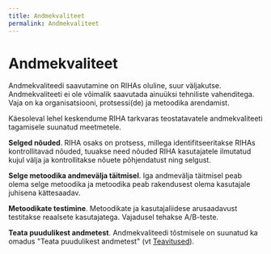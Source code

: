 ```yaml
---
title: Andmekvaliteet
permalink: Andmekvaliteet
---
```


# Andmekvaliteet

Andmekvaliteedi saavutamine on RIHAs oluline, suur väljakutse. Andmekvaliteeti ei ole võimalik saavutada ainuüksi tehniliste vahenditega. Vaja on ka organisatsiooni, protsessi(de) ja metoodika arendamist.

Käesoleval lehel keskendume RIHA tarkvaras teostatavatele andmekvaliteeti tagamisele suunatud meetmetele.

__Selged nõuded__. RIHA osaks on protsess, millega identifitseeritakse RIHAs kontrollitavad nõuded, tuuakse need nõuded RIHA kasutajatele ilmutatud kujul välja ja kontrollitakse nõuete põhjendatust ning selgust. 

__Selge metoodika andmevälja täitmisel__. Iga andmevälja täitmisel peab olema selge metoodika ja metoodika peab rakendusest olema kasutajale juhisena kättesaadav.

__Metoodikate testimine__. Metoodikate ja kasutajaliidese arusaadavust testitakse reaalsete kasutajatega. Vajadusel tehakse A/B-teste.

__Teata puudulikest andmetest__. Andmekvaliteedi tõstmisele on suunatud ka omadus "Teata puudulikest andmetest" (vt [Teavitused](Teavitused)).

